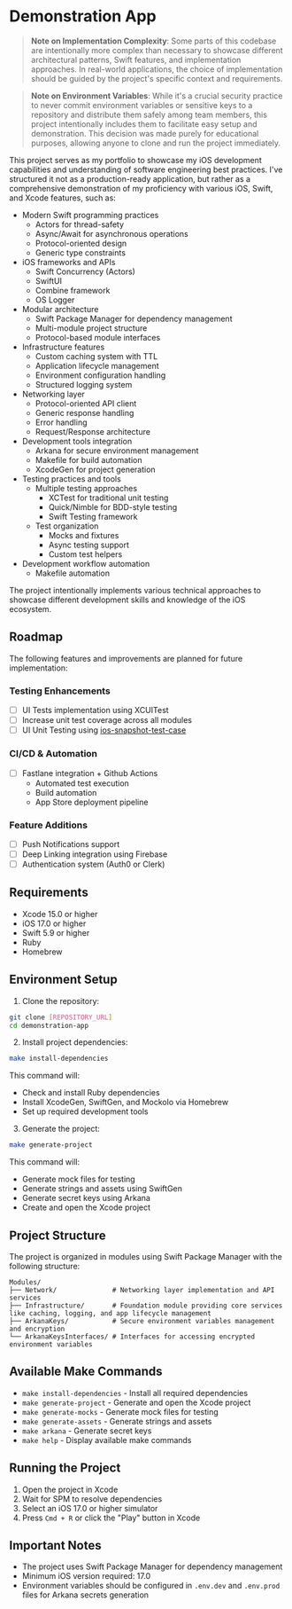 # Demonstration App

> **Note on Implementation Complexity**: Some parts of this codebase are intentionally more complex than necessary to showcase different architectural patterns, Swift features, and implementation approaches. In real-world applications, the choice of implementation should be guided by the project's specific context and requirements.

> **Note on Environment Variables**: While it's a crucial security practice to never commit environment variables or sensitive keys to a repository and distribute them safely among team members, this project intentionally includes them to facilitate easy setup and demonstration. This decision was made purely for educational purposes, allowing anyone to clone and run the project immediately.


This project serves as my portfolio to showcase my iOS development capabilities and understanding of software engineering best practices. I've structured it not as a production-ready application, but rather as a comprehensive demonstration of my proficiency with various iOS, Swift, and Xcode features, such as:

- Modern Swift programming practices
  - Actors for thread-safety
  - Async/Await for asynchronous operations
  - Protocol-oriented design
  - Generic type constraints
- iOS frameworks and APIs
  - Swift Concurrency (Actors)
  - SwiftUI
  - Combine framework
  - OS Logger
- Modular architecture
  - Swift Package Manager for dependency management
  - Multi-module project structure
  - Protocol-based module interfaces
- Infrastructure features
  - Custom caching system with TTL
  - Application lifecycle management
  - Environment configuration handling
  - Structured logging system
- Networking layer
  - Protocol-oriented API client
  - Generic response handling
  - Error handling
  - Request/Response architecture
- Development tools integration
  - Arkana for secure environment management
  - Makefile for build automation
  - XcodeGen for project generation
- Testing practices and tools
  - Multiple testing approaches
    - XCTest for traditional unit testing
    - Quick/Nimble for BDD-style testing
    - Swift Testing framework
  - Test organization
    - Mocks and fixtures
    - Async testing support
    - Custom test helpers
- Development workflow automation
  - Makefile automation

The project intentionally implements various technical approaches to showcase different development skills and knowledge of the iOS ecosystem.

## Roadmap

The following features and improvements are planned for future implementation:

### Testing Enhancements
- [ ] UI Tests implementation using XCUITest
- [ ] Increase unit test coverage across all modules
- [ ] UI Unit Testing using [ios-snapshot-test-case](https://github.com/uber/ios-snapshot-test-case)

### CI/CD & Automation
- [ ] Fastlane integration + Github Actions
  - Automated test execution
  - Build automation
  - App Store deployment pipeline

### Feature Additions
- [ ] Push Notifications support
- [ ] Deep Linking integration using Firebase
- [ ] Authentication system (Auth0 or Clerk)

## Requirements

- Xcode 15.0 or higher
- iOS 17.0 or higher
- Swift 5.9 or higher
- Ruby
- Homebrew

## Environment Setup

1. Clone the repository:
```bash
git clone [REPOSITORY_URL]
cd demonstration-app
```

2. Install project dependencies:
```bash
make install-dependencies
```
This command will:
- Check and install Ruby dependencies
- Install XcodeGen, SwiftGen, and Mockolo via Homebrew
- Set up required development tools

3. Generate the project:
```bash
make generate-project
```
This command will:
- Generate mock files for testing
- Generate strings and assets using SwiftGen
- Generate secret keys using Arkana
- Create and open the Xcode project

## Project Structure

The project is organized in modules using Swift Package Manager with the following structure:

```
Modules/
├── Network/              # Networking layer implementation and API services
├── Infrastructure/       # Foundation module providing core services like caching, logging, and app lifecycle management
├── ArkanaKeys/           # Secure environment variables management and encryption
└── ArkanaKeysInterfaces/ # Interfaces for accessing encrypted environment variables
```

## Available Make Commands

- `make install-dependencies` - Install all required dependencies
- `make generate-project` - Generate and open the Xcode project
- `make generate-mocks` - Generate mock files for testing
- `make generate-assets` - Generate strings and assets
- `make arkana` - Generate secret keys
- `make help` - Display available make commands

## Running the Project

1. Open the project in Xcode
2. Wait for SPM to resolve dependencies
3. Select an iOS 17.0 or higher simulator
4. Press `Cmd + R` or click the "Play" button in Xcode

## Important Notes

- The project uses Swift Package Manager for dependency management
- Minimum iOS version required: 17.0
- Environment variables should be configured in `.env.dev` and `.env.prod` files for Arkana secrets generation